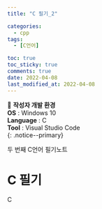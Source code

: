 ```yaml
---
title: "C 필기_2"

categories:
  - cpp
tags:
  - [C언어]

toc: true
toc_sticky: true
comments: true
date: 2022-04-08
last_modified_at: 2022-04-08
---
```


📌 **작성자 개발 환경** <br>
**OS** : Windows 10 <br>
**Language** : C<br>
**Tool** : Visual Studio Code<br>
{: .notice--primary}

두 번째 C언어 필기노트
# C 필기
C